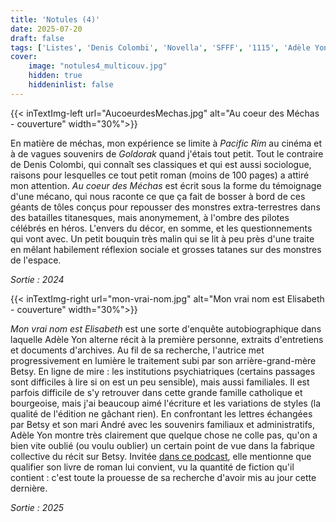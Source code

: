 ```yaml
---
title: 'Notules (4)'
date: 2025-07-20
draft: false
tags: ['Listes', 'Denis Colombi', 'Novella', 'SFFF', '1115', 'Adèle Yon', 'Editions Du Sous-Sol', 'Roman']
cover: 
    image: "notules4_multicouv.jpg"
    hidden: true
    hiddeninlist: false
---
```


{{< inTextImg-left url="AucoeurdesMechas.jpg" alt="Au coeur des Méchas - couverture" width="30%">}}

En matière de méchas, mon expérience se limite à *Pacific Rim* au cinéma et à de vagues souvenirs de *Goldorak* quand j'étais tout petit. Tout le contraire de Denis Colombi, qui connaît ses classiques et qui est aussi sociologue, raisons pour lesquelles ce tout petit roman (moins de 100 pages) a attiré mon attention. *Au coeur des Méchas* est écrit sous la forme du témoignage d'une mécano, qui nous raconte ce que ça fait de bosser à bord de ces géants de tôles conçus pour repousser des monstres extra-terrestres dans des batailles titanesques, mais anonymement, à l'ombre des pilotes célébrés en héros. L'envers du décor, en somme, et les questionnements qui vont avec. Un petit bouquin très malin qui se lit à peu près d'une traite en mêlant habilement réflexion sociale et grosses tatanes sur des monstres de l'espace.

*Sortie : 2024*

{{< inTextImg-right url="mon-vrai-nom.jpg" alt="Mon vrai nom est Elisabeth - couverture" width="30%">}}

*Mon vrai nom est Elisabeth* est une sorte d'enquête autobiographique dans laquelle Adèle Yon alterne récit à la première personne, extraits d'entretiens et documents d'archives. Au fil de sa recherche, l'autrice met progressivement en lumière le traitement subi par son arrière-grand-mère Betsy. En ligne de mire : les institutions psychiatriques (certains passages sont difficiles à lire si on est un peu sensible), mais aussi familiales. Il est parfois difficile de s'y retrouver dans cette grande famille catholique et bourgeoise, mais j'ai beaucoup aimé l'écriture et les variations de styles (la qualité de l'édition ne gâchant rien). En confrontant les lettres échangées par Betsy et son mari André avec les souvenirs familiaux et administratifs, Adèle Yon montre très clairement que quelque chose ne colle pas, qu'on a bien vite oublié (ou voulu oublier) un certain point de vue dans la fabrique collective du récit sur Betsy. Invitée [dans ce podcast](https://shows.acast.com/l-affranchie/episodes/mon-vrai-nom-est-elisabeth-rencontre-avec-adele-yon), elle mentionne que qualifier son livre de roman lui convient, vu la quantité de fiction qu'il contient : c'est toute la prouesse de sa recherche d'avoir mis au jour cette dernière.

*Sortie : 2025*